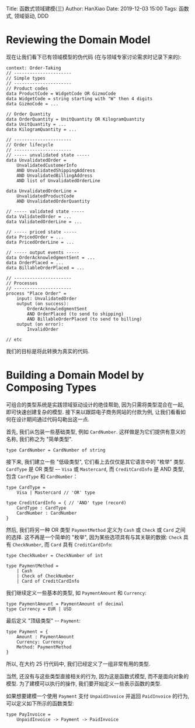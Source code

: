 Title: 函数式领域建模(三)
Author: HanXiao
Date: 2019-12-03 15:00
Tags: 函数式, 领域驱动, DDD

# Reviewing the Domain Model

现在让我们看下已有领域模型的伪代码 (在与领域专家讨论需求时记录下来的):

```
context: Order-Taking
// ----------------------
// Simple types
// ----------------------
// Product codes
data ProductCode = WidgetCode OR GizmoCode
data WidgetCode = string starting with "W" then 4 digits
data GizmoCode = ...

// Order Quantity
data OrderQuantity = UnitQuantity OR KilogramQuantity
data UnitQuantity = ...
data KilogramQuantity = ...

// ----------------------
// Order lifecycle
// ----------------------
// ----- unvalidated state -----
data UnvalidatedOrder =
    UnvalidatedCustomerInfo
    AND UnvalidatedShippingAddress
    AND UnvalidatedBillingAddress
    AND list of UnvalidatedOrderLine

data UnvalidatedOrderLine =
    UnvalidatedProductCode
    AND UnvalidatedOrderQuantity

// ----- validated state -----
data ValidatedOrder = ...
data ValidatedOrderLine = ...

// ----- priced state -----
data PricedOrder = ...
data PricedOrderLine = ...

// ----- output events -----
data OrderAcknowledgmentSent = ...
data OrderPlaced = ...
data BillableOrderPlaced = ...

// ----------------------
// Processes
// ----------------------
process "Place Order" =
    input: UnvalidatedOrder
    output (on success):
        OrderAcknowledgmentSent
        AND OrderPlaced (to send to shipping)
        AND BillableOrderPlaced (to send to billing)
    output (on error):
        InvalidOrder

// etc
```

我们的目标是将此转换为真实的代码.

# Building a Domain Model by Composing Types

可组合的类型系统是实践领域驱动设计的绝佳帮助, 因为只需将类型混合在一起, 即可快速创建复杂的模型. 接下来以跟踪电子商务网站的付款为例, 让我们看看如何在设计期间通过代码勾勒出这一点.

首先, 我们从包装一些基础类型, 例如 `CardNumber`. 这样做是为它们提供有意义的名称, 我们称之为 "简单类型".

```f#
type CardNumber = CardNumber of string
```

接下来, 我们建立一些 "低级类型", 它们看上去仅仅是其它语言中的 "枚举" 类型. `CardType` 是 OR 类型 –- `Visa` 或 `Mastercard`, 而 `CreditCardInfo` 是 AND 类型, 包含 `CardType` 和 `CardNumber`：

```f#
type CardType =
    Visa | Mastercard // 'OR' type

type CreditCardInfo = { // 'AND' type (record)
    CardType : CardType
    CardNumber : CardNumber
}
```

然后, 我们将另一种 OR 类型 `PaymentMethod` 定义为 `Cash` 或 `Check` 或 `Card` 之间的选择. 这不再是一个简单的 "枚举", 因为某些选项具有与其关联的数据: `Check` 具有 `CheckNumber`, 而 `Card` 具有 `CreditCardInfo`:

```f#
type CheckNumber = CheckNumber of int

type PaymentMethod =
    | Cash
    | Check of CheckNumber
    | Card of CreditCardInfo
```

我们继续定义一些基本的类型, 如 `PaymentAmount` 和 `Currency`:

```f#
type PaymentAmount = PaymentAmount of decimal
type Currency = EUR | USD
```

最后定义 "顶级类型" -- `Payment`:

```f#
type Payment = {
    Amount : PaymentAmount
    Currency: Currency
    Method: PaymentMethod
}
```

所以, 在大约 25 行代码中, 我们已经定义了一组非常有用的类型.

当然, 还没有与这些类型直接相关的行为, 因为这是函数式模型, 而不是面向对象的模型. 为了建模可以执行的操作, 我们要开始定义一些表示函数的类型.

如果想要建模一个使用 `Payment` 支付 `UnpaidInvoice` 并返回 `PaidInvoice` 的行为, 可以定义如下所示的函数类型:

```f#
type PayInvoice =
    UnpaidInvoice -> Payment -> PaidInvoice
```
